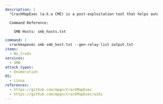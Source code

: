 ```yaml
---
description: |
  "CrackMapExec (a.k.a CME) is a post-exploitation tool that helps automate assessing the security of large Active Directory networks." - https://github.com/mpgn/CrackMapExec/wiki. The following command will enumerate a list of SMB hosts with signing not enforced, allowing you to relay credentials to them using ntlmrelayx.py.

  Command Reference:

  	SMB Hosts: smb_hosts.txt

command: |
  crackmapexec smb smb_host.txt --gen-relay-list output.txt
items:
  - No_Creds
services:
  - SMB
attack_types:
  - Enumeration
OS:
  - Linux
references:
  - https://github.com/mpgn/CrackMapExec
  - https://github.com/mpgn/CrackMapExec/wiki
---
```

